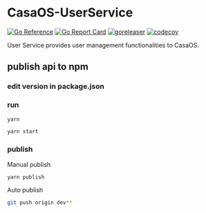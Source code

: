 # CasaOS-UserService

[![Go Reference](https://pkg.go.dev/badge/github.com/IceWhaleTech/CasaOS-UserService.svg)](https://pkg.go.dev/github.com/IceWhaleTech/CasaOS-UserService) [![Go Report Card](https://goreportcard.com/badge/github.com/IceWhaleTech/CasaOS-UserService)](https://goreportcard.com/report/github.com/IceWhaleTech/CasaOS-UserService) [![goreleaser](https://github.com/IceWhaleTech/CasaOS-UserService/actions/workflows/release.yml/badge.svg)](https://github.com/IceWhaleTech/CasaOS-UserService/actions/workflows/release.yml) [![codecov](https://codecov.io/gh/IceWhaleTech/CasaOS-UserService/branch/main/graph/badge.svg?token=4GWJIF6FDD)](https://codecov.io/gh/IceWhaleTech/CasaOS-UserService)

User Service provides user management functionalities to CasaOS.



## publish api to npm

### edit version in package.json

### run
```bash
yarn

yarn start
```

### publish

Manual publish
```bash
yarn publish
```

Auto publish
```bash 
git push origin dev**
```
